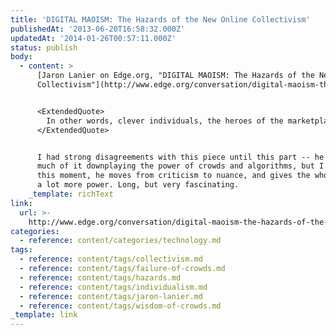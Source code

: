 ```yaml
---
title: 'DIGITAL MAOISM: The Hazards of the New Online Collectivism'
publishedAt: '2013-06-20T16:58:32.000Z'
updatedAt: '2014-01-26T00:57:11.000Z'
status: publish
body:
  - content: >
      [Jaron Lanier on Edge.org, "DIGITAL MAOISM: The Hazards of the New Online
      Collectivism"](http://www.edge.org/conversation/digital-maoism-the-hazards-of-the-new-online-collectivism):


      <ExtendedQuote>
        In other words, clever individuals, the heroes of the marketplace, ask the questions which are answered by collective behavior. They put the jellybeans in the jar.
      </ExtendedQuote>


      I had strong disagreements with this piece until this part -- he spends
      much of it downplaying the power of crowds and algorithms, but I think at
      this moment, he moves from criticism to nuance, and gives the whole piece
      a lot more power. Long, but very fascinating.
    _template: richText
link:
  url: >-
    http://www.edge.org/conversation/digital-maoism-the-hazards-of-the-new-online-collectivism
categories:
  - reference: content/categories/technology.md
tags:
  - reference: content/tags/collectivism.md
  - reference: content/tags/failure-of-crowds.md
  - reference: content/tags/hazards.md
  - reference: content/tags/individualism.md
  - reference: content/tags/jaron-lanier.md
  - reference: content/tags/wisdom-of-crowds.md
_template: link
---
```



